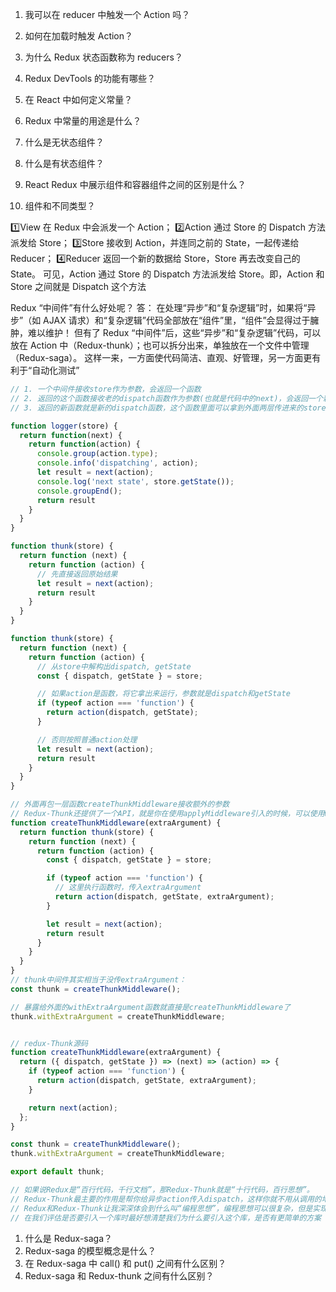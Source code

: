 1. 我可以在 reducer 中触发一个 Action 吗？
2. 如何在加载时触发 Action？
3. 为什么 Redux 状态函数称为 reducers？
4. Redux DevTools 的功能有哪些？

1. 在 React 中如何定义常量？
2. Redux 中常量的用途是什么？

1. 什么是无状态组件？
2. 什么是有状态组件？
3. React Redux 中展示组件和容器组件之间的区别是什么？
4. 组件和不同类型？

1️⃣View 在 Redux 中会派发一个 Action；
2️⃣Action 通过 Store 的 Dispatch 方法派发给 Store；
3️⃣Store 接收到 Action，并连同之前的 State，一起传递给 Reducer；
4️⃣Reducer 返回一个新的数据给 Store，Store 再去改变自己的 State。
可见，Action 通过 Store 的 Dispatch 方法派发给 Store。即，Action 和 Store 之间就是 Dispatch 这个方法

Redux “中间件”有什么好处呢？
答：
在处理“异步”和“复杂逻辑”时，如果将“异步”（如 AJAX 请求）和“复杂逻辑”代码全部放在“组件”里，“组件”会显得过于臃肿，难以维护！
但有了 Redux “中间件”后，这些“异步”和“复杂逻辑”代码，可以放在 Action 中（Redux-thunk）；也可以拆分出来，单独放在一个文件中管理（Redux-saga）。
这样一来，一方面使代码简洁、直观、好管理，另一方面更有利于“自动化测试”

```js
// 1. 一个中间件接收store作为参数，会返回一个函数
// 2. 返回的这个函数接收老的dispatch函数作为参数(也就是代码中的next)，会返回一个新的函数
// 3. 返回的新函数就是新的dispatch函数，这个函数里面可以拿到外面两层传进来的store和老dispatch函数

function logger(store) {
  return function(next) {
    return function(action) {
      console.group(action.type);
      console.info('dispatching', action);
      let result = next(action);
      console.log('next state', store.getState());
      console.groupEnd();
      return result
    }
  }
}

function thunk(store) {
  return function (next) {
    return function (action) {
      // 先直接返回原始结果
      let result = next(action);
      return result
    }
  }
}

function thunk(store) {
  return function (next) {
    return function (action) {
      // 从store中解构出dispatch, getState
      const { dispatch, getState } = store;

      // 如果action是函数，将它拿出来运行，参数就是dispatch和getState
      if (typeof action === 'function') {
        return action(dispatch, getState);
      }

      // 否则按照普通action处理
      let result = next(action);
      return result
    }
  }
}

// 外面再包一层函数createThunkMiddleware接收额外的参数
// Redux-Thunk还提供了一个API，就是你在使用applyMiddleware引入的时候，可以使用withExtraArgument注入几个自定义的参数
function createThunkMiddleware(extraArgument) {
  return function thunk(store) {
    return function (next) {
      return function (action) {
        const { dispatch, getState } = store;

        if (typeof action === 'function') {
          // 这里执行函数时，传入extraArgument
          return action(dispatch, getState, extraArgument);  
        }

        let result = next(action);
        return result
      }
    }
  }
}
// thunk中间件其实相当于没传extraArgument：
const thunk = createThunkMiddleware();

// 暴露给外面的withExtraArgument函数就直接是createThunkMiddleware了
thunk.withExtraArgument = createThunkMiddleware;


// redux-Thunk源码
function createThunkMiddleware(extraArgument) {
  return ({ dispatch, getState }) => (next) => (action) => {
    if (typeof action === 'function') {
      return action(dispatch, getState, extraArgument);
    }

    return next(action);
  };
}

const thunk = createThunkMiddleware();
thunk.withExtraArgument = createThunkMiddleware;

export default thunk;

// 如果说Redux是“百行代码，千行文档”，那Redux-Thunk就是“十行代码，百行思想”。
// Redux-Thunk最主要的作用是帮你给异步action传入dispatch，这样你就不用从调用的地方手动传入dispatch，从而实现了调用的地方和使用的地方的解耦。
// Redux和Redux-Thunk让我深深体会到什么叫“编程思想”，编程思想可以很复杂，但是实现可能并不复杂，但是却非常有用。
// 在我们评估是否要引入一个库时最好想清楚我们为什么要引入这个库，是否有更简单的方案

```


1. 什么是 Redux-saga？
2. Redux-saga 的模型概念是什么？
3. 在 Redux-saga 中 call() 和 put() 之间有什么区别？
4. Redux-saga 和 Redux-thunk 之间有什么区别？



